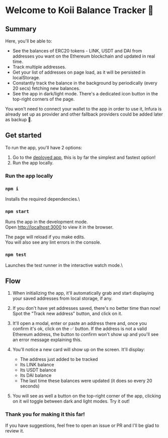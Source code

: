 # Welcome to Koii Balance Tracker 🐠

## Summary

Here, you'll be able to:

- See the balances of ERC20 tokens - LINK, USDT and DAI from addresses you want on the Ethereum blockchain and updated in real time.
- Track multiple addresses.
- Get your list of addresses on page load, as it will be persisted in localStorage.
- Constantly track the balance in the background by periodically (every 20 secs) fetching new balances.
- See the app in dark/light mode. There's a dedicated icon button in the top-right corners of the page.

You won't need to connect your wallet to the app in order to use it, Infura is already set up as provider and other fallback providers could be added later as backup 💪.

## Get started

To run the app, you'll have 2 options:

1. Go to the [deployed app](https://pablopoggiog.github.io/koii-balance-tracker), this is by far the simplest and fastest option!
2. Run the app locally.

### Run the app locally

### `npm i`

Installs the required dependencies.\

### `npm start`

Runs the app in the development mode.\
Open [http://localhost:3000](http://localhost:3000) to view it in the browser.

The page will reload if you make edits.\
You will also see any lint errors in the console.

### `npm test`

Launches the test runner in the interactive watch mode.\

## Flow

1. When initializing the app, it'll automatically grab and start displaying your saved addresses from local storage, if any.
2. If you don't have yet addresses saved, there's no better time than now! Spot the "Track new address" button, and click on it.
3. It'll open a modal, enter or paste an address there and, once you confirm it's ok, click on the ✅ button. If the address is not a valid Ethereum address, the button to confirm won't show up and you'll see an error message explaining this.
3. You'll notice a new card will show up on the screen. It'll display:

    - The address just added to be tracked
    - Its LINK balance
    - Its USDT balance
    - Its DAI balance
    - The last time these balances were updated (it does so every 20 seconds)

4. You will see as well a button on the top-right corner of the app, clicking on it wil toggle between dark and light modes. Try it out! 

### Thank you for making it this far!
If you have suggestions, feel free to open an issue or PR and I'll be glad to review it.